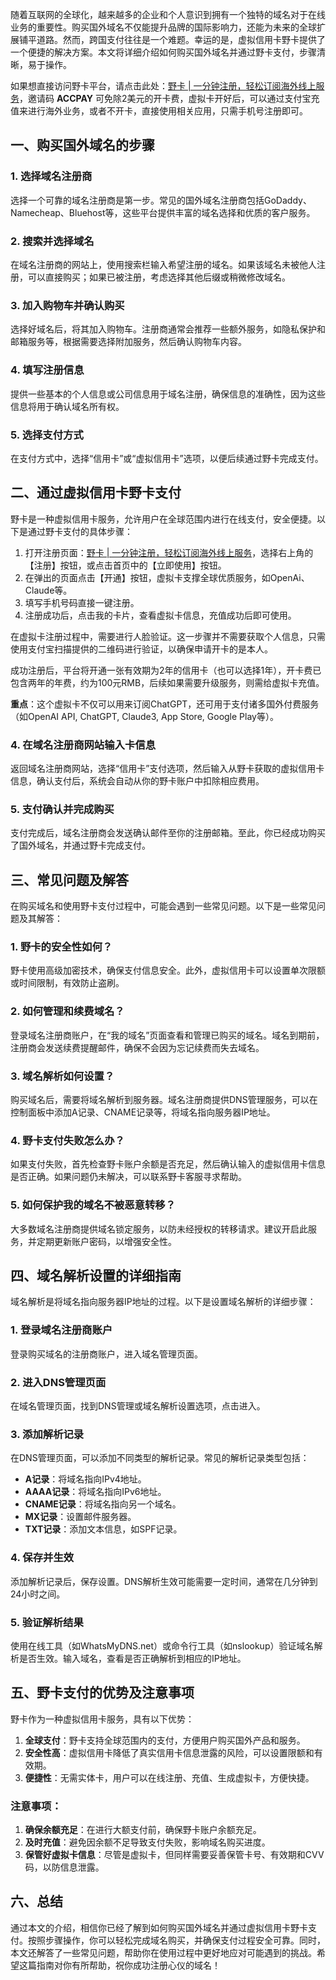 随着互联网的全球化，越来越多的企业和个人意识到拥有一个独特的域名对于在线业务的重要性。购买国外域名不仅能提升品牌的国际影响力，还能为未来的全球扩展铺平道路。然而，跨国支付往往是一个难题。幸运的是，虚拟信用卡野卡提供了一个便捷的解决方案。本文将详细介绍如何购买国外域名并通过野卡支付，步骤清晰，易于操作。

如果想直接访问野卡平台，请点击此处：[野卡 | 一分钟注册，轻松订阅海外线上服务](https://bit.ly/bewildcard)，邀请码 **ACCPAY** 可免除2美元的开卡费，虚拟卡开好后，可以通过支付宝充值来进行海外业务，或者不开卡，直接使用相关应用，只需手机号注册即可。

## 一、购买国外域名的步骤

### 1. 选择域名注册商
选择一个可靠的域名注册商是第一步。常见的国外域名注册商包括GoDaddy、Namecheap、Bluehost等，这些平台提供丰富的域名选择和优质的客户服务。

### 2. 搜索并选择域名
在域名注册商的网站上，使用搜索栏输入希望注册的域名。如果该域名未被他人注册，可以直接购买；如果已被注册，考虑选择其他后缀或稍微修改域名。

### 3. 加入购物车并确认购买
选择好域名后，将其加入购物车。注册商通常会推荐一些额外服务，如隐私保护和邮箱服务等，根据需要选择附加服务，然后确认购物车内容。

### 4. 填写注册信息
提供一些基本的个人信息或公司信息用于域名注册，确保信息的准确性，因为这些信息将用于确认域名所有权。

### 5. 选择支付方式
在支付方式中，选择“信用卡”或“虚拟信用卡”选项，以便后续通过野卡完成支付。

## 二、通过虚拟信用卡野卡支付

野卡是一种虚拟信用卡服务，允许用户在全球范围内进行在线支付，安全便捷。以下是通过野卡支付的具体步骤：

1. 打开注册页面：[野卡 | 一分钟注册，轻松订阅海外线上服务](https://bit.ly/bewildcard)，选择右上角的【注册】按钮，或点击首页中的【立即使用】按钮。
2. 在弹出的页面点击【开通】按钮，虚拟卡支撑全球优质服务，如OpenAi、Claude等。
3. 填写手机号码直接一键注册。
4. 注册成功后，点击我的卡片，查看虚拟卡信息，充值成功后即可使用。

在虚拟卡注册过程中，需要进行人脸验证。这一步骤并不需要获取个人信息，只需使用支付宝扫描提供的二维码进行验证，以确保申请开卡的是本人。

成功注册后，平台将开通一张有效期为2年的信用卡（也可以选择1年），开卡费已包含两年的年费，约为100元RMB，后续如果需要升级服务，则需给虚拟卡充值。

**重点**：这个虚拟卡不仅可以用来订阅ChatGPT，还可用于支付诸多国外付费服务（如OpenAI API, ChatGPT, Claude3, App Store, Google Play等）。

### 4. 在域名注册商网站输入卡信息
返回域名注册商网站，选择“信用卡”支付选项，然后输入从野卡获取的虚拟信用卡信息，确认支付后，系统会自动从你的野卡账户中扣除相应费用。

### 5. 支付确认并完成购买
支付完成后，域名注册商会发送确认邮件至你的注册邮箱。至此，你已经成功购买了国外域名，并通过野卡完成支付。

## 三、常见问题及解答

在购买域名和使用野卡支付过程中，可能会遇到一些常见问题。以下是一些常见问题及其解答：

### 1. 野卡的安全性如何？
野卡使用高级加密技术，确保支付信息安全。此外，虚拟信用卡可以设置单次限额或时间限制，有效防止盗刷。

### 2. 如何管理和续费域名？
登录域名注册商账户，在“我的域名”页面查看和管理已购买的域名。域名到期前，注册商会发送续费提醒邮件，确保不会因为忘记续费而失去域名。

### 3. 域名解析如何设置？
购买域名后，需要将域名解析到服务器。域名注册商提供DNS管理服务，可以在控制面板中添加A记录、CNAME记录等，将域名指向服务器IP地址。

### 4. 野卡支付失败怎么办？
如果支付失败，首先检查野卡账户余额是否充足，然后确认输入的虚拟信用卡信息是否正确。如果问题仍未解决，可以联系野卡客服寻求帮助。

### 5. 如何保护我的域名不被恶意转移？
大多数域名注册商提供域名锁定服务，以防未经授权的转移请求。建议开启此服务，并定期更新账户密码，以增强安全性。

## 四、域名解析设置的详细指南

域名解析是将域名指向服务器IP地址的过程。以下是设置域名解析的详细步骤：

### 1. 登录域名注册商账户
登录购买域名的注册商账户，进入域名管理页面。

### 2. 进入DNS管理页面
在域名管理页面，找到DNS管理或域名解析设置选项，点击进入。

### 3. 添加解析记录
在DNS管理页面，可以添加不同类型的解析记录。常见的解析记录类型包括：
- **A记录**：将域名指向IPv4地址。
- **AAAA记录**：将域名指向IPv6地址。
- **CNAME记录**：将域名指向另一个域名。
- **MX记录**：设置邮件服务器。
- **TXT记录**：添加文本信息，如SPF记录。

### 4. 保存并生效
添加解析记录后，保存设置。DNS解析生效可能需要一定时间，通常在几分钟到24小时之间。

### 5. 验证解析结果
使用在线工具（如WhatsMyDNS.net）或命令行工具（如nslookup）验证域名解析是否生效。输入域名，查看是否正确解析到相应的IP地址。

## 五、野卡支付的优势及注意事项

野卡作为一种虚拟信用卡服务，具有以下优势：
1. **全球支付**：野卡支持全球范围内的支付，方便用户购买国外产品和服务。
2. **安全性高**：虚拟信用卡降低了真实信用卡信息泄露的风险，可以设置限额和有效期。
3. **便捷性**：无需实体卡，用户可以在线注册、充值、生成虚拟卡，方便快捷。

### 注意事项：
1. **确保余额充足**：在进行大额支付前，确保野卡账户余额充足。
2. **及时充值**：避免因余额不足导致支付失败，影响域名购买进度。
3. **保管好虚拟卡信息**：尽管是虚拟卡，但同样需要妥善保管卡号、有效期和CVV码，以防信息泄露。

## 六、总结

通过本文的介绍，相信你已经了解到如何购买国外域名并通过虚拟信用卡野卡支付。按照步骤操作，你可以轻松完成域名购买，并确保支付过程安全可靠。同时，本文还解答了一些常见问题，帮助你在使用过程中更好地应对可能遇到的挑战。希望这篇指南对你有所帮助，祝你成功注册心仪的域名！